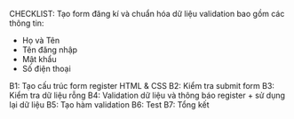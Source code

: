 CHECKLIST:
Tạo form đăng kí và chuẩn hóa dữ liệu validation bao gồm các thông tin:
- Họ và Tên
- Tên đăng nhập
- Mật khẩu
- Số điện thoại


B1: Tạo cấu trúc form register HTML & CSS
B2: Kiểm tra submit form
B3: Kiểm tra dữ liệu rỗng
B4: Validation dữ liệu và thông báo register + sử dụng lại dữ liệu
B5: Tạo hàm validation
B6: Test
B7: Tổng kết